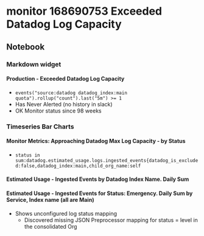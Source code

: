 # monitor 168690753 Exceeded Datadog Log Capacity

## Notebook

### Markdown widget

#### Production - Exceeded Datadog Log Capacity

- `events("source:datadog datadog_index:main quota").rollup("count").last("5m") >= 1`
- Has Never Alerted (no history in slack)
- OK Monitor status since 98 weeks

### Timeseries Bar Charts

#### Monitor Metrics: Approaching Datadog Max Log Capacity - by Status

- `status in sum:datadog.estimated_usage.logs.ingested_events{datadog_is_excluded:false,datadog_index:main,child_org_name:self`

#### Estimated Usage - Ingested Events by Datadog Index Name. Daily Sum

#### Estimated Usage - Ingested Events for Status: Emergency. Daily Sum by Service, Index name (all are Main)

- Shows unconfigured log status mapping
  - Discovered missing JSON Preprocessor mapping for status = level in the consolidated Org
